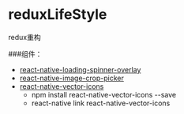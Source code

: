 # reduxLifeStyle

redux重构

###组件：

- [react-native-loading-spinner-overlay](https://github.com/joinspontaneous/react-native-loading-spinner-overlay)
- [react-native-image-crop-picker](https://github.com/ivpusic/react-native-image-crop-picker)
- [react-native-vector-icons](https://github.com/oblador/react-native-vector-icons)
	- npm install react-native-vector-icons --save
	- react-native link react-native-vector-icons 